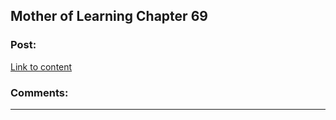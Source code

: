 ## Mother of Learning Chapter 69

### Post:

[Link to content](https://m.fictionpress.com/s/2961893/69/)

### Comments:

---


